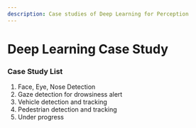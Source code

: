 ```yaml
---
description: Case studies of Deep Learning for Perception
---
```


# Deep Learning Case Study

### Case Study List

1. Face, Eye, Nose Detection 
2. Gaze detection for drowsiness alert
3. Vehicle detection and tracking
4. Pedestrian detection and tracking
5. Under progress

